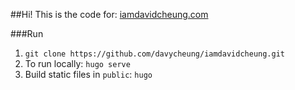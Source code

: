 ##Hi! This is the code for: [iamdavidcheung.com](https://iamdavidcheung.com)


###Run
1. `git clone https://github.com/davycheung/iamdavidcheung.git`
2. To run locally: `hugo serve`
3. Build static files in `public`: `hugo`
